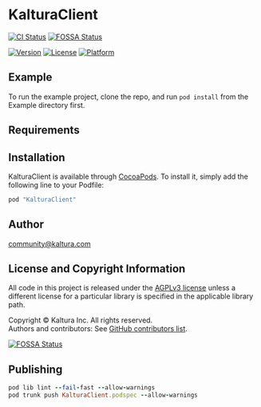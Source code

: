 # KalturaClient

[![CI Status](http://img.shields.io/travis/kaltura/KalturaGeneratedAPIClientsSwift.svg?style=flat)](https://travis-ci.org/kaltura/KalturaGeneratedAPIClientsSwift)[![FOSSA Status](https://app.fossa.io/api/projects/git%2Bgithub.com%2Fkaltura%2FKalturaGeneratedAPIClientsSwift.svg?type=shield)](https://app.fossa.io/projects/git%2Bgithub.com%2Fkaltura%2FKalturaGeneratedAPIClientsSwift?ref=badge_shield)

[![Version](https://img.shields.io/cocoapods/v/KalturaClient.svg?style=flat)](http://cocoapods.org/pods/KalturaClient)
[![License](https://img.shields.io/cocoapods/l/KalturaClient.svg?style=flat)](http://cocoapods.org/pods/KalturaClient)
[![Platform](https://img.shields.io/cocoapods/p/KalturaClient.svg?style=flat)](http://cocoapods.org/pods/KalturaClient)

## Example

To run the example project, clone the repo, and run `pod install` from the Example directory first.

## Requirements

## Installation

KalturaClient is available through [CocoaPods](http://cocoapods.org). To install
it, simply add the following line to your Podfile:

```ruby
pod "KalturaClient"
```

## Author

community@kaltura.com

## License and Copyright Information
All code in this project is released under the [AGPLv3 license](http://www.gnu.org/licenses/agpl-3.0.html) unless a different license for a particular library is specified in the applicable library path.   

Copyright © Kaltura Inc. All rights reserved.   
Authors and contributors: See [GitHub contributors list](https://github.com/kaltura/playkit-ios-samples/graphs/contributors).  


[![FOSSA Status](https://app.fossa.io/api/projects/git%2Bgithub.com%2Fkaltura%2FKalturaGeneratedAPIClientsSwift.svg?type=large)](https://app.fossa.io/projects/git%2Bgithub.com%2Fkaltura%2FKalturaGeneratedAPIClientsSwift?ref=badge_large)

## Publishing

```ruby
pod lib lint --fail-fast --allow-warnings
pod trunk push KalturaClient.podspec --allow-warnings 
```